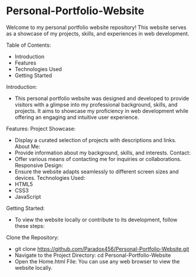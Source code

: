 # Personal-Portfolio-Website
Welcome to my personal portfolio website repository! This website serves as a showcase of my projects, skills, and experiences in web development.

Table of Contents:
- Introduction
- Features
- Technologies Used
- Getting Started


Introduction:
- This personal portfolio website was designed and developed to provide visitors with a glimpse into my professional background, skills, and projects. It aims to showcase my proficiency in web development while offering an engaging and intuitive user experience.

Features:
Project Showcase: 
- Display a curated selection of projects with descriptions and links.
About Me: 
- Provide information about my background, skills, and interests.
Contact: 
- Offer various means of contacting me for inquiries or collaborations.
Responsive Design: 
- Ensure the website adapts seamlessly to different screen sizes and devices.
Technologies Used:
- HTML5
- CSS3
- JavaScript

Getting Started:
- To view the website locally or contribute to its development, follow these steps:

Clone the Repository: 
- git clone https://github.com/Paradox456/Personal-Portfolio-Website.git
- Navigate to the Project Directory: cd Personal-Portfolio-Website
- Open the Home.html File: You can use any web browser to view the website locally.



